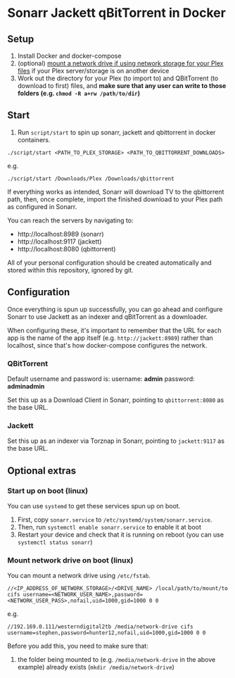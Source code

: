# Sonarr Jackett qBitTorrent in Docker

## Setup 

1. Install Docker and docker-compose
2. (optional) [mount a network drive if using network storage for your Plex files](https://linuxtect.com/how-to-mount-cifs-windows-share-in-linux/) if your Plex server/storage is on another device
3. Work out the directory for your Plex (to import to) and QBitTorrent (to download to first) files, and **make sure that any user can write to those folders (e.g. `chmod -R a+rw /path/to/dir`)**

## Start

1. Run `script/start` to spin up sonarr, jackett and qbittorrent in docker containers.

`./script/start <PATH_TO_PLEX_STORAGE> <PATH_TO_QBITTORRENT_DOWNLOADS>`

e.g. 

`./script/start /Downloads/Plex /Downloads/qbittorrent`

If everything works as intended, Sonarr will download TV to the qbittorrent path, then, once complete, import the finished download to your Plex path as configured in Sonarr.

You can reach the servers by navigating to:

* http://localhost:8989 (sonarr)
* http://localhost:9117 (jackett)
* http://localhost:8080 (qbittorrent)

All of your personal configuration should be created automatically and stored within this repository, ignored by git.

## Configuration

Once everything is spun up successfully, you can go ahead and configure Sonarr to use Jackett as an indexer and qBitTorrent as a downloader.

When configuring these, it's important to remember that the URL for each app is the name of the app itself (e.g. `http://jackett:8989`) rather than localhost, since that's how docker-compose configures the network.

### QBitTorrent

Default username and password is:
username: **admin**
password: **adminadmin**

Set this up as a Download Client in Sonarr, pointing to `qbittorrent:8080` as the base URL.

### Jackett

Set this up as an indexer via Torznap in Sonarr, pointing to `jackett:9117` as the base URL.

## Optional extras

### Start up on boot (linux)

You can use `systemd` to get these services spun up on boot. 

1. First, copy `sonarr.service` to `/etc/systemd/system/sonarr.service`.
2. Then, run `systemctl enable sonarr.service` to enable it at boot
3. Restart your device and check that it is running on reboot (you can use `systemctl status sonarr`)

### Mount network drive on boot (linux)

You can mount a network drive using `/etc/fstab`.

```
//<IP_ADDRESS_OF_NETWORK_STORAGE>/<DRIVE_NAME> /local/path/to/mount/to cifs username=<NETWORK_USER_NAME>,password=<NETWORK_USER_PASS>,nofail,uid=1000,gid=1000 0 0
```

e.g. 

```
//192.169.0.111/westerndigital2tb /media/network-drive cifs username=stephen,password=hunter12,nofail,uid=1000,gid=1000 0 0
```

Before you add this, you need to make sure that:

1. the folder being mounted to (e.g. `/media/network-drive` in the above example) already exists (`mkdir /media/network-drive`)